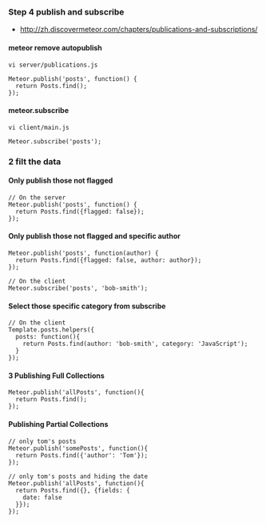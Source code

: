 
### Step 4 publish and subscribe

* http://zh.discovermeteor.com/chapters/publications-and-subscriptions/

#### meteor remove autopublish
	vi server/publications.js

	Meteor.publish('posts', function() {
	  return Posts.find();
	});

#### meteor.subscribe
	vi client/main.js

	Meteor.subscribe('posts');
	

### 2 filt the data

#### Only publish those not flagged
	// On the server
	Meteor.publish('posts', function() {
	  return Posts.find({flagged: false}); 
	});

#### Only publish those not flagged and specific author
	Meteor.publish('posts', function(author) {
	  return Posts.find({flagged: false, author: author});
	});

	// On the client
	Meteor.subscribe('posts', 'bob-smith');

#### Select those specific category from subscribe
	// On the client
	Template.posts.helpers({
	  posts: function(){
	    return Posts.find(author: 'bob-smith', category: 'JavaScript');
	  }
	});

#### 3 Publishing Full Collections

	Meteor.publish('allPosts', function(){
	  return Posts.find();
	});


#### Publishing Partial Collections
	// only tom's posts
	Meteor.publish('somePosts', function(){
	  return Posts.find({'author': 'Tom'});
	});

	// only tom's posts and hiding the date
	Meteor.publish('allPosts', function(){
	  return Posts.find({}, {fields: {
	    date: false
	  }});
	});






